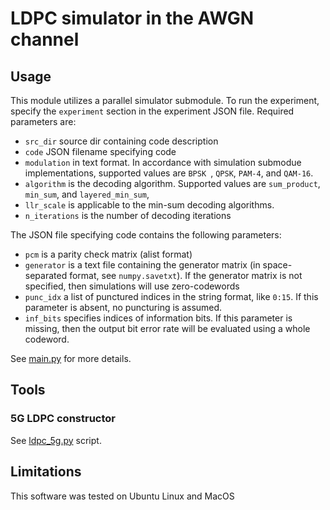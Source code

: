 # LDPC simulator in the AWGN channel

## Usage
This module utilizes a parallel simulator submodule. To run the experiment, specify the `experiment` section in the experiment JSON file.
Required parameters are:
- `src_dir` source dir containing code description
- `code` JSON filename specifying code
- `modulation` in text format. In accordance with simulation submodue implementations, supported values are `BPSK `, `QPSK`, `PAM-4`, and `QAM-16`.
- `algorithm` is the decoding algorithm. Supported values are `sum_product`, `min_sum`, and `layered_min_sum`,
- `llr_scale` is applicable to the min-sum decoding algorithms.
- `n_iterations` is the number of decoding iterations

The JSON file specifying code contains the following parameters:
- `pcm` is a parity check matrix (alist format)
- `generator` is a text file containing the generator matrix (in space-separated format, see `numpy.savetxt`). If the generator matrix is not specified, then simulations will use zero-codewords 
- `punc_idx` a list of punctured indices in the string format, like `0:15`. If this parameter is absent, no puncturing is assumed.
- `inf_bits` specifies indices of information bits. If this parameter is missing, then the output bit error rate will be evaluated using a whole codeword.

See [main.py](main.py) for more details.
## Tools
### 5G LDPC constructor
See [ldpc_5g.py](ldpc_5g.py) script.

## Limitations
This software was tested on Ubuntu Linux and MacOS

